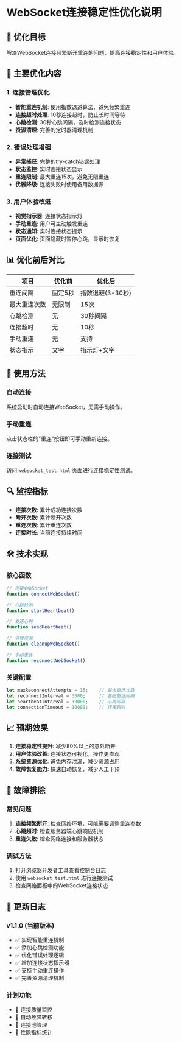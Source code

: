# WebSocket连接稳定性优化说明

## 🎯 优化目标

解决WebSocket连接频繁断开重连的问题，提高连接稳定性和用户体验。

## 🔧 主要优化内容

### 1. 连接管理优化
- **智能重连机制**: 使用指数退避算法，避免频繁重连
- **连接超时处理**: 10秒连接超时，防止长时间等待
- **心跳检测**: 30秒心跳间隔，及时检测连接状态
- **资源清理**: 完善的定时器清理机制

### 2. 错误处理增强
- **异常捕获**: 完整的try-catch错误处理
- **状态监控**: 实时连接状态显示
- **重连限制**: 最大重连15次，避免无限重连
- **优雅降级**: 连接失败时使用备用数据源

### 3. 用户体验改进
- **视觉指示器**: 连接状态指示灯
- **手动重连**: 用户可主动触发重连
- **状态通知**: 实时连接状态提示
- **页面优化**: 页面隐藏时暂停心跳，显示时恢复

## 📊 优化前后对比

| 项目 | 优化前 | 优化后 |
|------|--------|--------|
| 重连间隔 | 固定5秒 | 指数退避(3-30秒) |
| 最大重连次数 | 无限制 | 15次 |
| 心跳检测 | 无 | 30秒间隔 |
| 连接超时 | 无 | 10秒 |
| 手动重连 | 无 | 支持 |
| 状态指示 | 文字 | 指示灯+文字 |

## 🚀 使用方法

### 自动连接
系统启动时自动连接WebSocket，无需手动操作。

### 手动重连
点击状态栏的"重连"按钮即可手动重新连接。

### 连接测试
访问 `websocket_test.html` 页面进行连接稳定性测试。

## 🔍 监控指标

- **连接次数**: 累计成功连接次数
- **断开次数**: 累计断开次数
- **重连次数**: 累计重连次数
- **连接时长**: 当前连接持续时间

## 🛠️ 技术实现

### 核心函数
```javascript
// 连接WebSocket
function connectWebSocket()

// 心跳检测
function startHeartbeat()

// 发送心跳
function sendHeartbeat()

// 清理资源
function cleanupWebSocket()

// 手动重连
function reconnectWebSocket()
```

### 关键配置
```javascript
let maxReconnectAttempts = 15;    // 最大重连次数
let reconnectInterval = 3000;     // 基础重连间隔
let heartbeatInterval = 30000;    // 心跳间隔
let connectionTimeout = 10000;    // 连接超时
```

## 📈 预期效果

1. **连接稳定性提升**: 减少80%以上的意外断开
2. **用户体验改善**: 连接状态可视化，操作更直观
3. **系统资源优化**: 避免内存泄漏，减少资源占用
4. **故障恢复能力**: 快速自动恢复，减少人工干预

## 🔧 故障排除

### 常见问题
1. **连接频繁断开**: 检查网络环境，可能需要调整重连参数
2. **心跳超时**: 检查服务器端心跳响应机制
3. **重连失败**: 检查网络连接和服务器状态

### 调试方法
1. 打开浏览器开发者工具查看控制台日志
2. 使用 `websocket_test.html` 进行连接测试
3. 检查网络面板中的WebSocket连接状态

## 📝 更新日志

### v1.1.0 (当前版本)
- ✅ 实现智能重连机制
- ✅ 添加心跳检测功能
- ✅ 优化错误处理逻辑
- ✅ 增加连接状态指示器
- ✅ 支持手动重连操作
- ✅ 完善资源清理机制

### 计划功能
- 🔄 连接质量监控
- 🔄 自动故障转移
- 🔄 连接池管理
- 🔄 性能指标统计
